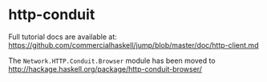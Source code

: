 http-conduit
============

Full tutorial docs are available at:
https://github.com/commercialhaskell/jump/blob/master/doc/http-client.md

The `Network.HTTP.Conduit.Browser` module has been moved to <http://hackage.haskell.org/package/http-conduit-browser/>
